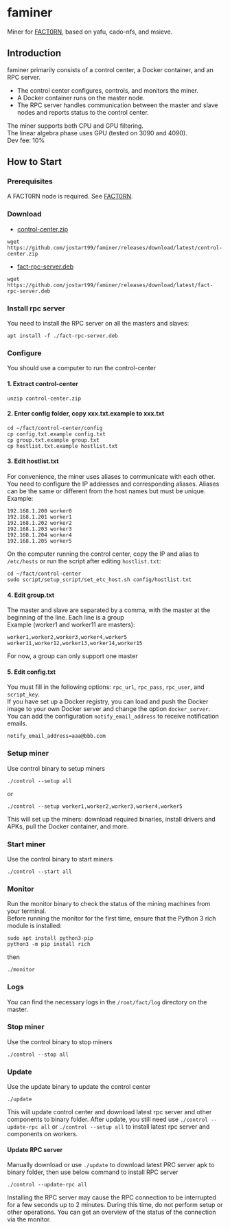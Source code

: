 # faminer
Miner for [FACT0RN](https://www.fact0rn.io), based on yafu, cado-nfs, and msieve.

## Introduction
faminer primarily consists of a control center, a Docker container, and an RPC server.
- The control center configures, controls, and monitors the miner.
- A Docker container runs on the master node.
- The RPC server handles communication between the master and slave nodes and reports status to the control center.

The miner supports both CPU and GPU filtering.  
The linear algebra phase uses GPU (tested on 3090 and 4090).  
Dev fee: 10%

## How to Start
### Prerequisites
A FACT0RN node is required. See [FACT0RN](https://github.com/FACT0RN/FACT0RN).
### Download
* [control-center.zip](https://github.com/jostart99/faminer/releases/download/latest/control-center.zip)
```
wget https://github.com/jostart99/faminer/releases/download/latest/control-center.zip
```
* [fact-rpc-server.deb](https://github.com/jostart99/faminer/releases/download/latest/fact-rpc-server.deb)
```
wget https://github.com/jostart99/faminer/releases/download/latest/fact-rpc-server.deb
```
### Install rpc server
You need to install the RPC server on all the masters and slaves:
```
apt install -f ./fact-rpc-server.deb
```
### Configure
You should use a computer to run the control-center
#### 1. Extract control-center
```
unzip control-center.zip
```
#### 2. Enter config folder, copy xxx.txt.example to xxx.txt
```
cd ~/fact/control-center/config
cp config.txt.example config.txt
cp group.txt.example group.txt
cp hostlist.txt.example hostlist.txt
```
#### 3. Edit hostlist.txt  
For convenience, the miner uses aliases to communicate with each other. You need to configure the IP addresses and corresponding aliases. Aliases can be the same or different from the host names but must be unique.  
Example:
```
192.168.1.200 worker0
192.168.1.201 worker1
192.168.1.202 worker2
192.168.1.203 worker3
192.168.1.204 worker4
192.168.1.205 worker5
```
On the computer running the control center, copy the IP and alias to `/etc/hosts` or run the script after editing `hostlist.txt`:
```
cd ~/fact/control-center
sudo script/setup_script/set_etc_host.sh config/hostlist.txt
```
#### 4. Edit group.txt
The master and slave are separated by a comma, with the master at the beginning of the line. 
Each line is a group  
Example (worker1 and worker11 are masters):
```
worker1,worker2,worker3,worker4,worker5
worker11,worker12,worker13,worker14,worker15
```
For now, a group can only support one master
#### 5. Edit config.txt
You must fill in the following options: `rpc_url`, `rpc_pass`, `rpc_user`, and `script_key`.  
If you have set up a Docker registry, you can load and push the Docker image to your own Docker server and change the option `docker_server`.  
You can add the configuration `notify_email_address` to receive notification emails.
```
notify_email_address=aaa@bbb.com
```
### Setup miner
Use control binary to setup miners
```
./control --setup all
```
or
```
./control --setup worker1,worker2,worker3,worker4,worker5
```
This will set up the miners: download required binaries, install drivers and APKs, pull the Docker container, and more.
### Start miner
Use the control binary to start miners
```
./control --start all
```
### Monitor
Run the monitor binary to check the status of the mining machines from your terminal.  
Before running the monitor for the first time, ensure that the Python 3 rich module is installed:
```
sudo apt install python3-pip
python3 -m pip install rich
```
then
```
./monitor
```
### Logs
You can find the necessary logs in the `/root/fact/log` directory on the master.
### Stop miner
Use the control binary to stop miners
```
./control --stop all
```
### Update
Use the update binary to update the control center
```
./update
```
This will update control center and download latest rpc server and other components to binary folder.
After update, you still need use `./control --update-rpc all` or `./control --setup all` to install latest rpc server and components on workers.
#### Update RPC server
Manually download or use `./update` to download latest PRC server apk to binary folder, then use below command to install RPC server
```
./control --update-rpc all
```
Installing the RPC server may cause the RPC connection to be interrupted for a few seconds up to 2 minutes. During this time, do not perform setup or other operations. You can get an overview of the status of the connection via the monitor.
